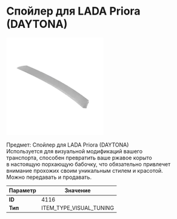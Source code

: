 # Спойлер для LADA Priora (DAYTONA)

![Item Image](../img/4116.webp?raw=true)

Предмет: Спойлер для LADA Priora (DAYTONA)<br>Используется для визуальной модификаций вашего<br>транспорта, способен превратить ваше ржавое корыто<br>в настоящую порхающую бабочку, что обязательно привлечет<br>внимание прохожих своим уникальным стилем и красотой.<br>Можно передавать и продавать.


| Параметр | Значение |
|----------|----------|
| **ID** | 4116 |
| **Тип** | ITEM_TYPE_VISUAL_TUNING |

